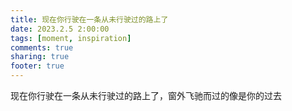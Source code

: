 ```yaml
---
title: 现在你行驶在一条从未行驶过的路上了
date: 2023.2.5 2:00:00
tags: [moment, inspiration]
comments: true
sharing: true
footer: true
---
```

现在你行驶在一条从未行驶过的路上了，窗外飞驰而过的像是你的过去


